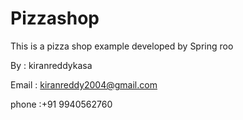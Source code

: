 Pizzashop
=========

This is a pizza shop example developed by Spring roo


By    : kiranreddykasa


Email : kiranreddy2004@gmail.com

phone :+91 9940562760
